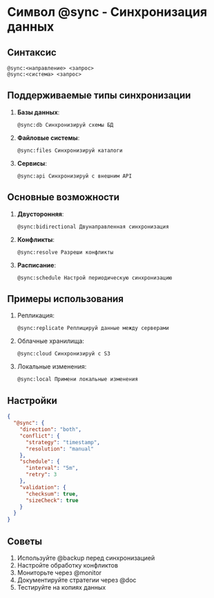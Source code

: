 # Символ @sync - Синхронизация данных

## Синтаксис
```
@sync:<направление> <запрос>
@sync:<система> <запрос>
```

## Поддерживаемые типы синхронизации
1. **Базы данных**:
   ```cursor
   @sync:db Синхронизируй схемы БД
   ```

2. **Файловые системы**:
   ```cursor
   @sync:files Синхронизируй каталоги
   ```

3. **Сервисы**:
   ```cursor
   @sync:api Синхронизируй с внешним API
   ```

## Основные возможности
1. **Двусторонняя**:
   ```cursor
   @sync:bidirectional Двунаправленная синхронизация
   ```

2. **Конфликты**:
   ```cursor
   @sync:resolve Разреши конфликты
   ```

3. **Расписание**:
   ```cursor
   @sync:schedule Настрой периодическую синхронизацию
   ```

## Примеры использования
1. Репликация:
   ```cursor
   @sync:replicate Реплицируй данные между серверами
   ```

2. Облачные хранилища:
   ```cursor
   @sync:cloud Синхронизируй с S3
   ```

3. Локальные изменения:
   ```cursor
   @sync:local Примени локальные изменения
   ```

## Настройки
```json
{
  "@sync": {
    "direction": "both",
    "conflict": {
      "strategy": "timestamp",
      "resolution": "manual"
    },
    "schedule": {
      "interval": "5m",
      "retry": 3
    },
    "validation": {
      "checksum": true,
      "sizeCheck": true
    }
  }
}
```

## Советы
1. Используйте @backup перед синхронизацией
2. Настройте обработку конфликтов
3. Мониторьте через @monitor
4. Документируйте стратегии через @doc
5. Тестируйте на копиях данных